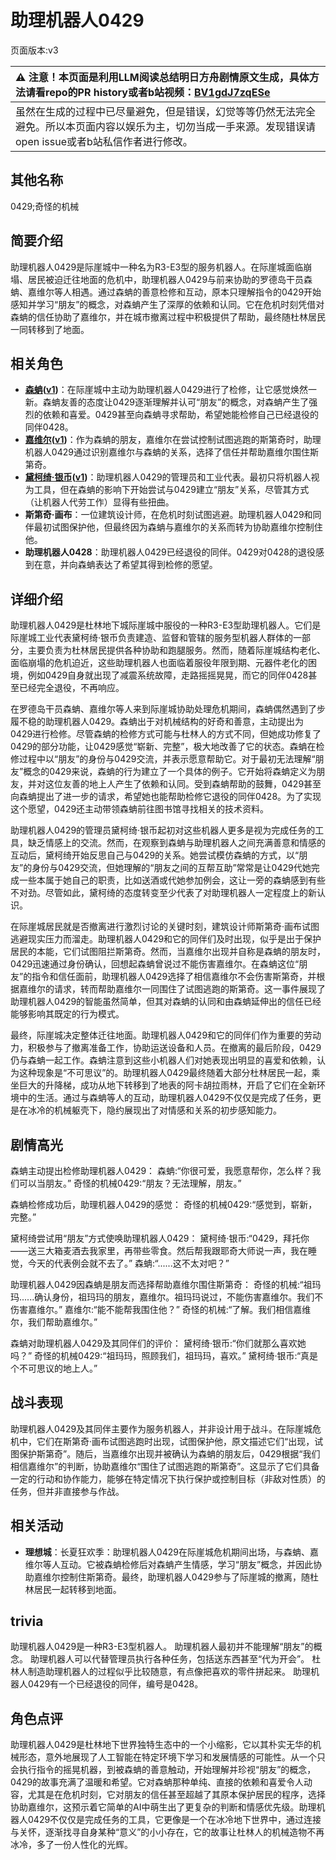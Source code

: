 # 助理机器人0429
页面版本:v3
 

| :warning: 注意！本页面是利用LLM阅读总结明日方舟剧情原文生成，具体方法请看repo的PR history或者b站视频：[BV1gdJ7zqESe](https://www.bilibili.com/video/BV1gdJ7zqESe/)         |
|:----------------------------|
| 虽然在生成的过程中已尽量避免，但是错误，幻觉等等仍然无法完全避免。所以本页面内容以娱乐为主，切勿当成一手来源。发现错误请open issue或者b站私信作者进行修改。|



## 其他名称
0429;奇怪的机械
## 简要介绍
助理机器人0429是际崖城中一种名为R3-E3型的服务机器人。在际崖城面临崩塌、居民被迫迁往地面的危机中，助理机器人0429与前来协助的罗德岛干员森蚺、嘉维尔等人相遇。通过森蚺的善意检修和互动，原本只理解指令的0429开始感知并学习“朋友”的概念，对森蚺产生了深厚的依赖和认同。它在危机时刻凭借对森蚺的信任协助了嘉维尔，并在城市撤离过程中积极提供了帮助，最终随杜林居民一同转移到了地面。
## 相关角色
-   **[森蚺](char_416_zumama.md)([v1](../chars/char_416_zumama.md))**：在际崖城中主动为助理机器人0429进行了检修，让它感觉焕然一新。森蚺友善的态度让0429逐渐理解并认可“朋友”的概念，对森蚺产生了强烈的依赖和喜爱。0429甚至向森蚺寻求帮助，希望她能检修自己已经退役的同伴0428。
-   **[嘉维尔](char_187_ccheal.md)([v1](../chars/char_187_ccheal.md))**：作为森蚺的朋友，嘉维尔在尝试控制试图逃跑的斯第奇时，助理机器人0429通过识别嘉维尔与森蚺的关系，选择了信任并帮助嘉维尔围住斯第奇。
-   **[黛柯绮·银币](extended_char_7aec75.md)([v1](../chars/extended_char_7aec75.md))**：助理机器人0429的管理员和工业代表。最初只将机器人视为工具，但在森蚺的影响下开始尝试与0429建立“朋友”关系，尽管其方式（让机器人代劳工作）显得有些扭曲。
-   **斯第奇·画布**：一位建筑设计师，在危机时刻试图逃避。助理机器人0429和同伴最初试图保护他，但最终因为森蚺与嘉维尔的关系而转为协助嘉维尔控制住他。
-   **助理机器人0428**：助理机器人0429已经退役的同伴。0429对0428的退役感到在意，并向森蚺表达了希望其得到检修的愿望。
## 详细介绍
助理机器人0429是杜林地下城际崖城中服役的一种R3-E3型助理机器人。它们是际崖城工业代表黛柯绮·银币负责建造、监督和管辖的服务型机器人群体的一部分，主要负责为杜林居民提供各种协助和跑腿服务。然而，随着际崖城结构老化、面临崩塌的危机迫近，这些助理机器人也面临着服役年限到期、元器件老化的困境，例如0429自身就出现了减震系统故障，走路摇摇晃晃，而它的同伴0428甚至已经完全退役，不再响应。

在罗德岛干员森蚺、嘉维尔等人来到际崖城协助处理危机期间，森蚺偶然遇到了步履不稳的助理机器人0429。森蚺出于对机械结构的好奇和善意，主动提出为0429进行检修。尽管森蚺的检修方式可能与杜林人的方式不同，但她成功修复了0429的部分功能，让0429感觉“崭新、完整”，极大地改善了它的状态。森蚺在检修过程中以“朋友”的身份与0429交流，并表示愿意帮助它。对于最初无法理解“朋友”概念的0429来说，森蚺的行为建立了一个具体的例子。它开始将森蚺定义为朋友，并对这位友善的地上人产生了依赖和认同。受到森蚺帮助的鼓舞，0429甚至向森蚺提出了进一步的请求，希望她也能帮助检修它退役的同伴0428。为了实现这个愿望，0429还主动带领森蚺前往图书馆寻找相关的技术资料。

助理机器人0429的管理员黛柯绮·银币起初对这些机器人更多是视为完成任务的工具，缺乏情感上的交流。然而，在观察到森蚺与助理机器人之间充满善意和情感的互动后，黛柯绮开始反思自己与0429的关系。她尝试模仿森蚺的方式，以“朋友”的身份与0429交流，但她理解的“朋友之间的互帮互助”常常是让0429代她完成一些本属于她自己的职责，比如送酒或代她参加例会，这让一旁的森蚺感到有些不对劲。尽管如此，黛柯绮的态度转变至少代表了对助理机器人一定程度上的新认识。

在际崖城居民就是否撤离进行激烈讨论的关键时刻，建筑设计师斯第奇·画布试图逃避现实压力而溜走。助理机器人0429和它的同伴们及时出现，似乎是出于保护居民的本能，它们试图阻拦斯第奇。然而，当嘉维尔出现并自称是森蚺的朋友时，0429迅速通过身份确认，回想起森蚺曾说过不能伤害嘉维尔。在森蚺这位“朋友”的指令和信任面前，助理机器人0429选择了相信嘉维尔不会伤害斯第奇，并根据嘉维尔的请求，转而帮助嘉维尔一同围住了试图逃跑的斯第奇。这一事件展现了助理机器人0429的智能虽然简单，但其对森蚺的认同和由森蚺延伸出的信任已经能够影响其既定的行为模式。

最终，际崖城决定整体迁往地面。助理机器人0429和它的同伴们作为重要的劳动力，积极参与了撤离准备工作，协助运送设备和人员。在撤离的最后阶段，0429仍与森蚺一起工作。森蚺注意到这些小机器人们对她表现出明显的喜爱和依赖，认为这种现象是“不可思议”的。助理机器人0429最终随着大部分杜林居民一起，乘坐巨大的升降梯，成功从地下转移到了地表的阿卡胡拉雨林，开启了它们在全新环境中的生活。通过与森蚺等人的互动，助理机器人0429不仅仅是完成了任务，更是在冰冷的机械躯壳下，隐约展现出了对情感和关系的初步感知能力。
## 剧情高光
森蚺主动提出检修助理机器人0429：
森蚺:“你很可爱，我愿意帮你，怎么样？我们可以当朋友。”
奇怪的机械0429:“朋友？无法理解，朋友。”

森蚺检修成功后，助理机器人0429的感觉：
奇怪的机械0429:“感觉到，崭新，完整。”

黛柯绮尝试用“朋友”方式使唤助理机器人0429：
黛柯绮·银币:“0429，拜托你——送三大箱麦酒去我家里，再带些零食。然后帮我跟耶奇大师说一声，我在睡觉，今天的代表例会就不去了。”
森蚺:“......这不太对吧？”

助理机器人0429因森蚺是朋友而选择帮助嘉维尔围住斯第奇：
奇怪的机械:“祖玛玛......确认身份，祖玛玛的朋友，嘉维尔。祖玛玛说过，不能伤害嘉维尔。我们不伤害嘉维尔。”
嘉维尔:“能不能帮我围住他？”
奇怪的机械:“了解。我们相信嘉维尔，我们帮助嘉维尔。”

森蚺对助理机器人0429及其同伴们的评价：
黛柯绮·银币:“你们就那么喜欢她吗？”
奇怪的机械0429:“祖玛玛，照顾我们，祖玛玛，喜欢。”
黛柯绮·银币:“真是个不可思议的地上人。”
## 战斗表现
助理机器人0429及其同伴主要作为服务机器人，并非设计用于战斗。在际崖城危机中，它们在斯第奇·画布试图逃跑时出现，试图保护他，原文描述它们“出现，试图保护斯第奇”。随后，当嘉维尔出现并被确认为森蚺的朋友后，0429根据“我们相信嘉维尔”的判断，协助嘉维尔“围住了试图逃跑的斯第奇”。这显示了它们具备一定的行动和协作能力，能够在特定情况下执行保护或控制目标（非敌对性质）的任务，但并非直接参与作战。
## 相关活动
-   **理想城**：长夏狂欢季：助理机器人0429在际崖城危机期间出场，与森蚺、嘉维尔等人互动。它被森蚺检修后对森蚺产生情感，学习“朋友”概念，并因此协助嘉维尔控制住斯第奇。最终，助理机器人0429参与了际崖城的撤离，随杜林居民一起转移到地面。
## trivia
助理机器人0429是一种R3-E3型机器人。
助理机器人最初并不能理解“朋友”的概念。
助理机器人可以代替管理员执行各种任务，包括送东西甚至“代为开会”。
杜林人制造助理机器人的过程似乎比较随意，有点像把喜欢的零件拼起来。
助理机器人0429有一个已经退役的同伴，编号是0428。
## 角色点评
助理机器人0429是杜林地下世界独特生态中的一个小缩影，它以其朴实无华的机械形态，意外地展现了人工智能在特定环境下学习和发展情感的可能性。从一个只会执行指令的摇晃机器，到被森蚺的善意触动，开始理解并珍视“朋友”的概念，0429的故事充满了温暖和希望。它对森蚺那种单纯、直接的依赖和喜爱令人动容，尤其是在危机时刻，它对朋友的信任甚至超越了其原本保护居民的程序，选择协助嘉维尔，这预示着它简单的AI中萌生出了更复杂的判断和情感优先级。助理机器人0429不仅仅是完成任务的工具，它更像是一个在冰冷地下世界中，通过连接与关怀，逐渐找寻自身某种“意义”的小小存在，它的故事让杜林人的机械造物不再冰冷，多了一份人性化的光辉。